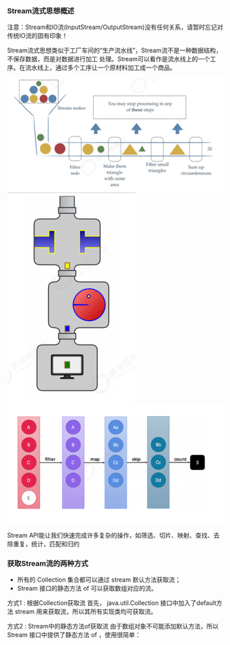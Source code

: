  
### Stream流式思想概述
注意：Stream和IO流(InputStream/OutputStream)没有任何关系，请暂时忘记对传统IO流的固有印象！

Stream流式思想类似于工厂车间的“生产流水线”，Stream流不是一种数据结构，不保存数据，而是对数据进行加工
处理。Stream可以看作是流水线上的一个工序。在流水线上，通过多个工序让一个原材料加工成一个商品。

![](../../static/png/img.png)
![](../../static/png/img_1.png)![](../../static/png/img_2.png)

Stream API能让我们快速完成许多复杂的操作，如筛选、切片、映射、查找、去除重复，统计，匹配和归约
### 获取Stream流的两种方式
- 所有的 Collection 集合都可以通过 stream 默认方法获取流；
- Stream 接口的静态方法 of 可以获取数组对应的流。

方式1 : 根据Collection获取流
首先， java.util.Collection 接口中加入了default方法 stream 用来获取流，所以其所有实现类均可获取流。

方式2 : Stream中的静态方法of获取流
由于数组对象不可能添加默认方法，所以 Stream 接口中提供了静态方法 of ，使用很简单：